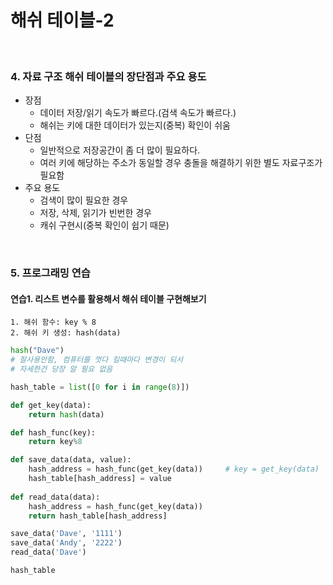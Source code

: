 # 해쉬 테이블-2

<br/>

### 4. 자료 구조 해쉬 테이블의 장단점과 주요 용도

- 장점
  - 데이터 저장/읽기 속도가 빠르다.(검색 속도가 빠르다.)
  - 해쉬는 키에 대한 데이터가 있는지(중복) 확인이 쉬움
- 단점
  - 일반적으로 저장공간이 좀 더 많이 필요하다.
  - 여러 키에 해당하는 주소가 동일할 경우 충돌을 해결하기 위한 별도 자료구조가 필요함
- 주요 용도
  - 검색이 많이 필요한 경우
  - 저장, 삭제, 읽기가 빈번한 경우
  - 캐쉬 구현시(중복 확인이 쉽기 때문)



<br/>

### 5. 프로그래밍 연습

#### 연습1. 리스트 변수를 활용해서 해쉬 테이블 구현해보기

	1. 해쉬 함수: key % 8
 	2. 해쉬 키 생성: hash(data)

```python
hash("Dave")
# 잘사용안함, 컴퓨터를 껏다 킬때마다 변경이 되서
# 자세한건 당장 알 필요 없음
```



```python
hash_table = list([0 for i in range(8)])

def get_key(data):
    return hash(data)

def hash_func(key):
    return key%8

def save_data(data, value):
    hash_address = hash_func(get_key(data))		# key = get_key(data)
    hash_table[hash_address] = value
    
def read_data(data):
    hash_address = hash_func(get_key(data))
    return hash_table[hash_address]
```

```python
save_data('Dave', '1111')
save_data('Andy', '2222')
read_data('Dave')
```

```python
hash_table
```



<br/>



